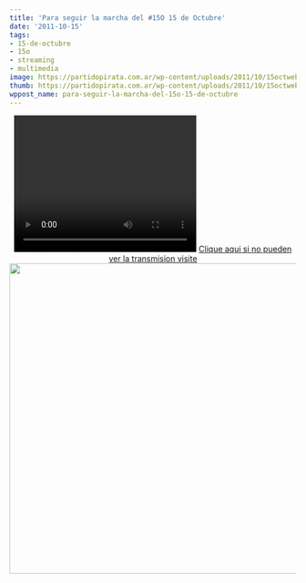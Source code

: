 ```yaml
---
title: 'Para seguir la marcha del #15O 15 de Octubre'
date: '2011-10-15'
tags:
- 15-de-octubre
- 15o
- streaming
- multimedia
image: https://partidopirata.com.ar/wp-content/uploads/2011/10/15octweb1.png
thumb: https://partidopirata.com.ar/wp-content/uploads/2011/10/15octweb1-150x150.png
wppost_name: para-seguir-la-marcha-del-15o-15-de-octubre
---
```


<center>
<video width="320" height="240" src="http://giss.tv/gotof.php?mount=mashku.ogg"></video>
<a href="http://giss.tv/gotof.php?mount=mashku.ogg">
Clique aqui si no pueden ver la transmision visite </a></center><a href="https://partidopirata.com.ar/wp-content/uploads/2011/10/15octweb1.png"><img class="aligncenter size-full wp-image-2017" title="15O - unidos por el cambio global" src="https://partidopirata.com.ar/wp-content/uploads/2011/10/15octweb1.png" alt="" width="543" height="545" /></a>
